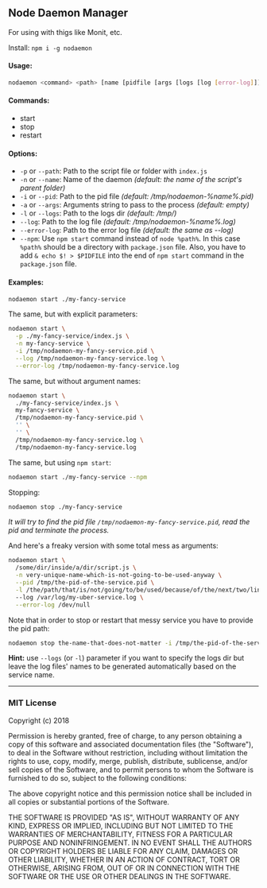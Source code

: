 ## Node Daemon Manager

For using with thigs like Monit, etc. 

Install: `npm i -g nodaemon`

#### Usage:
```sh
nodaemon <command> <path> [name [pidfile [args [logs [log [error-log]]]]]] [options]
```

#### Commands:
- start
- stop
- restart

#### Options:
- `-p` or `--path`: Path to the script file or folder with `index.js`
- `-n` or `--name`: Name of the daemon *(default: the name of the script's parent folder)*
- `-i` or `--pid`: Path to the pid file *(default: /tmp/nodaemon-%name%.pid)*
- `-a` or `--args`: Arguments string to pass to the process *(default: empty)*
- `-l` or `--logs`: Path to the logs dir *(default: /tmp/)*
- `--log`: Path to the log file *(default: /tmp/nodaemon-%name%.log)*
- `--error-log`: Path to the error log file *(default: the same as --log)*
- `--npm`: Use `npm start` command instead of `node %path%`. In this case `%path%` should be a directory with `package.json` file. Also, you have to add `& echo $! > $PIDFILE` into the end of `npm start` command in the `package.json` file.

#### Examples:

```sh
nodaemon start ./my-fancy-service
```

The same, but with explicit parameters:
```sh
nodaemon start \
  -p ./my-fancy-service/index.js \
  -n my-fancy-service \
  -i /tmp/nodaemon-my-fancy-service.pid \
  --log /tmp/nodaemon-my-fancy-service.log \
  --error-log /tmp/nodaemon-my-fancy-service.log
```

The same, but without argument names:
```sh
nodaemon start \
  ./my-fancy-service/index.js \
  my-fancy-service \
  /tmp/nodaemon-my-fancy-service.pid \
  '' \
  '' \
  /tmp/nodaemon-my-fancy-service.log \
  /tmp/nodaemon-my-fancy-service.log
```

The same, but using `npm start`:
```sh
nodaemon start ./my-fancy-service --npm
```

Stopping: 
```sh
nodaemon stop ./my-fancy-service
```
*It will try to find the pid file `/tmp/nodaemon-my-fancy-service.pid`, read the pid and terminate the process.*


And here's a freaky version with some total mess as arguments:
```sh
nodaemon start \
  /some/dir/inside/a/dir/script.js \
  -n very-unique-name-which-is-not-going-to-be-used-anyway \
  --pid /tmp/the-pid-of-the-service.pid \
  -l /the/path/that/is/not/going/to/be/used/because/of/the/next/two/lines
  --log /var/log/my-uber-service.log \
  --error-log /dev/null
```

Note that in order to stop or restart that messy service you have to provide the pid path:
```sh
nodaemon stop the-name-that-does-not-matter -i /tmp/the-pid-of-the-service.pid
```

**Hint:** use `--logs` (or `-l`) parameter if you want to specify the logs dir but leave the log files' names to be generated automatically based on the service name.

---

### MIT License

Copyright (c) 2018

Permission is hereby granted, free of charge, to any person obtaining a copy
of this software and associated documentation files (the "Software"), to deal
in the Software without restriction, including without limitation the rights
to use, copy, modify, merge, publish, distribute, sublicense, and/or sell
copies of the Software, and to permit persons to whom the Software is
furnished to do so, subject to the following conditions:

The above copyright notice and this permission notice shall be included in all
copies or substantial portions of the Software.

THE SOFTWARE IS PROVIDED "AS IS", WITHOUT WARRANTY OF ANY KIND, EXPRESS OR
IMPLIED, INCLUDING BUT NOT LIMITED TO THE WARRANTIES OF MERCHANTABILITY,
FITNESS FOR A PARTICULAR PURPOSE AND NONINFRINGEMENT. IN NO EVENT SHALL THE
AUTHORS OR COPYRIGHT HOLDERS BE LIABLE FOR ANY CLAIM, DAMAGES OR OTHER
LIABILITY, WHETHER IN AN ACTION OF CONTRACT, TORT OR OTHERWISE, ARISING FROM,
OUT OF OR IN CONNECTION WITH THE SOFTWARE OR THE USE OR OTHER DEALINGS IN THE
SOFTWARE.

